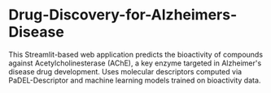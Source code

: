 # Drug-Discovery-for-Alzheimers-Disease
This Streamlit-based web application predicts the bioactivity of compounds against Acetylcholinesterase (AChE), a key enzyme targeted in Alzheimer's disease drug development. Uses molecular descriptors computed via PaDEL-Descriptor and machine learning models trained on bioactivity data.
